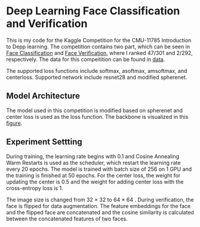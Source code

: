 # Deep Learning Face Classification and Verification

This is my code for the Kaggle Competition for the CMU-11785 Introduction to Depp learning. The competition contains two part, which can be seen in [Face Classification](https://www.kaggle.com/c/11-785-s20-hw2p2-classification/) and [Face Verification](https://www.kaggle.com/c/11-785-s20-hw2p2-verification), where I ranked 47/301 and 2/292, respectively. The data for this compeitition can be found in [data](https://www.kaggle.com/c/11-785-s20-hw2p2-classification/data).

The supported loss functions include softmax, asoftmax, amsoftmax, and centerloss. Supported network include resnet28 and modified spherenet.

## Model Architecture

The model used in this competition is modified based on spherenet and center loss is used as the loss function. The backbone is visualized in this [figure](Architecture.png).

## Experiment Settting

During training, the learning rate begins with 0.1 and Cosine Annealing Warm Restarts is used as the scheduler, which restart the learning rate every 20 epochs. The model is trained with batch size of 256 on 1 GPU and the training is finished at 50 epochs. For the center loss, the weight for updating the center is 0.5 and the weight for adding center loss with the cross-entropy loss is 1.

The image size is changed from 32 × 32 to 64 × 64 . During verification, the face is flipped for data augmentation. The feature embeddings for the face and the flipped face are concatenated and the cosine similarity is calculated between the concatenated features of two faces.
